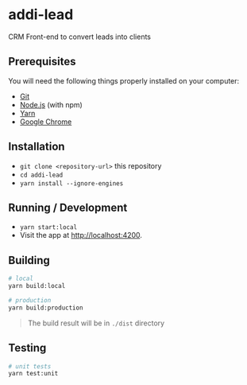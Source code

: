 # addi-lead

CRM Front-end to convert leads into clients

## Prerequisites

You will need the following things properly installed on your computer:

- [Git](https://git-scm.com/)
- [Node.js](https://nodejs.org/) (with npm)
- [Yarn](https://yarnpkg.com/)
- [Google Chrome](https://google.com/chrome/)

## Installation

- `git clone <repository-url>` this repository
- `cd addi-lead`
- `yarn install --ignore-engines`

## Running / Development

- `yarn start:local`
- Visit the app at [http://localhost:4200](http://localhost:4200).

## Building

```bash
# local
yarn build:local

# production
yarn build:production
```

> The build result will be in `./dist` directory

## Testing

```bash
# unit tests
yarn test:unit
```
